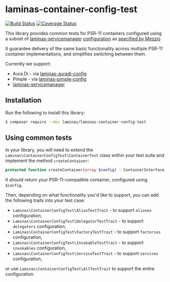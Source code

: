 # laminas-container-config-test

[![Build Status](https://travis-ci.org/laminas/laminas-container-config-test.svg?branch=master)](https://travis-ci.org/laminas/laminas-container-config-test)
[![Coverage Status](https://coveralls.io/repos/github/laminas/laminas-container-config-test/badge.svg?branch=master)](https://coveralls.io/github/laminas/laminas-container-config-test?branch=master)

This library provides common tests for PSR-11 containers configured using a
subset of [laminas-servicemanager](https://github.com/laminas/laminas-servicemanager)
[configuration](https://docs.laminas.dev/laminas-servicemanager/configuring-the-service-manager/)
as [specified by Mezzio](https://docs.mezzio.dev/mezzio/v3/features/container/config/)

It guarantee delivery of the same basic functionality across multiple PSR-11
container implementations, and simplifies switching between them.

Currently we support:
- Aura.Di - via [laminas-auradi-config](https://github.com/laminas/laminas-auradi-config)
- Pimple - via [laminas-pimple-config](https://github.com/laminas/laminas-pimple-config)
- [laminas-servicemanager](https://github.com/laminas/laminas-servicemanager)

## Installation

Run the following to install this library:

```bash
$ composer require --dev laminas/laminas-container-config-test
```

## Using common tests

In your library, you will need to extend the
`Laminas\ContainerConfigTest\ContainerTest` class within your test suite and
implement the method `createContainer`:

```php
protected function createContainer(array $config) : ContainerInterface;
```

It should return your PSR-11-compatible container, configured using `$config`.

Then, depending on what functionality you'd like to support, you can add the
following traits into your test case:

- `Laminas\ContainerConfigTest\AliasTestTrait` - to support `aliases` configuration,
- `Laminas\ContainerConfigTest\DelegatorTestTrait` - to support `delegators` configuration,
- `Laminas\ContainerConfigTest\FactoryTestTrait` - to support `factories` configuration,
- `Laminas\ContainerConfigTest\InvokableTestTrait` - to support `invokables` configuration,
- `Laminas\ContainerConfigTest\ServiceTestTrait` - to support `services` configuration,

or use `Laminas\ContainerConfigTest\AllTestTrait` to support the entire configuration.
